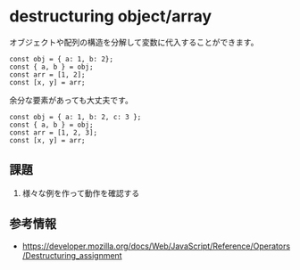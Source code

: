 # destructuring object/array

オブジェクトや配列の構造を分解して変数に代入することができます。

```
const obj = { a: 1, b: 2};
const { a, b } = obj;
const arr = [1, 2];
const [x, y] = arr;
```

余分な要素があっても大丈夫です。

```
const obj = { a: 1, b: 2, c: 3 };
const { a, b } = obj;
const arr = [1, 2, 3];
const [x, y] = arr;
```

## 課題

1. 様々な例を作って動作を確認する

## 参考情報

- https://developer.mozilla.org/docs/Web/JavaScript/Reference/Operators/Destructuring_assignment
